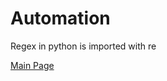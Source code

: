 # Automation

Regex in python is imported with re

[Main Page](https://will-ing.github.io/reading-notes)